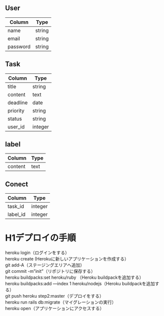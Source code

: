 User
--
| Column   | Type   |
| -------- | ------ |
| name     | string |
| email    | string |
| password | string |

Task
--
| Column   | Type    |
| -------- | ------- |
| title    | string  |
| content  | text    |
| deadline | date    |
| priority | string  |
| status   | string  |
| user_id  | integer |

label
--
| Column  | Type |
| ------- | ---- |
| content | text |

Conect
--
| Column   | Type    |
| -------- | ------- |
| task_id  | integer |
| label_id | integer |

# H1デプロイの手順

heroku login（ログインをする）<br>
heroku create (Herokuに新しいアプリケーションを作成する）<br>
git add-A（ステージングエリアへ追加）<br>
git commit -m”init”（リポジトリに保存する）<br>
heroku buildpacks:set heroku/ruby （Heroku buildpackを追加する）<br>
heroku buildpacks:add —index 1 heroku/nodejs（Heroku buildpackを追加する）<br>
git push heroku step2:master（デプロイをする）<br>
heroku run rails db:migrate（マイグレーションの実行）<br>
heroku open（アプリケーションにアクセスする）
